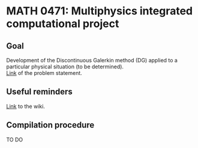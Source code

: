 # MATH 0471: Multiphysics integrated computational project
## Goal
Development of the Discontinuous Galerkin method (DG) applied to a particular physical situation (to be determined).  
[Link](http://www.montefiore.ulg.ac.be/~geuzaine/MATH0471/enonce2019.pdf) of the problem statement.

## Useful reminders
[Link](https://github.com/tgregov/Multiphysics/wiki) to the wiki.

## Compilation procedure
TO DO
